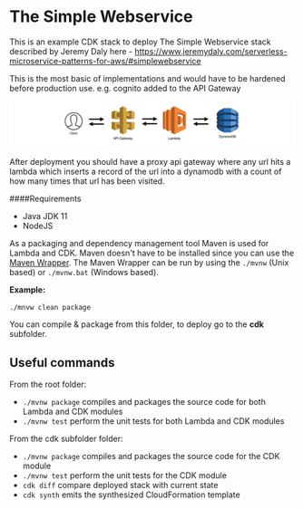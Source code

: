 # The Simple Webservice

This is an example CDK stack to deploy The Simple Webservice stack described by Jeremy Daly here - https://www.jeremydaly.com/serverless-microservice-patterns-for-aws/#simplewebservice

This is the most basic of implementations and would have to be hardened before production use. e.g. cognito added to the API Gateway

![Architecture](https://raw.githubusercontent.com/cdk-patterns/serverless/master/the-simple-webservice/img/architecture.png)

After deployment you should have a proxy api gateway where any url hits a lambda which inserts a record of the url into a dynamodb with a count of how many times that url has been visited. 

####Requirements
- Java JDK 11
- NodeJS

As a packaging and dependency management tool Maven is used for Lambda and CDK.
Maven doesn't have to be installed since you can use the [Maven Wrapper](https://github.com/takari/maven-wrapper).
The Maven Wrapper can be run by using the `./mvnw` (Unix based) or `./mvnw.bat` (Windows based). 

**Example:** 
```
./mnvw clean package
```
You can compile & package from this folder, to deploy go to the **cdk** subfolder.

## Useful commands

From the root folder:
 * `./mvnw package`     compiles and packages the source code for both Lambda and CDK modules
 * `./mvnw test`        perform the unit tests for both Lambda and CDK modules
 
From the cdk subfolder folder: 
 * `./mvnw package`     compiles and packages the source code for the CDK module
 * `./mvnw test`        perform the unit tests for the CDK module
 * `cdk diff`           compare deployed stack with current state
 * `cdk synth`          emits the synthesized CloudFormation template
